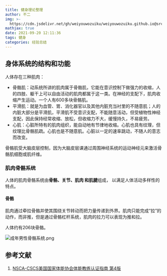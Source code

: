 ```yaml
---
title: 健身理论整理
author: 不二
img: >-
  https://cdn.jsdelivr.net/gh/weiyouwozuiku/weiyouwozuiku.github.io@src/source/_posts/PageImg/经验总结/fit.jpeg
mathjax: true
date: 2021-09-20 12:11:36
tags: 健身
categories: 经验总结
---
```


## 身体系统的结构和功能

人体存在三种肌肉：

- 骨骼肌：动系统所讲的肌肉属于骨骼肌，它能在意识控制下做强力的收缩，人的四肢、躯干上可以自由活动的肌肉都属于这一类。在神经的支配下，肌肉收缩产生运动。一个人有600多块骨骼肌。
- 平滑肌：就是为血管、胃、消化器官以及其他内脏充当衬里的不随意肌；人的内脏大部分是平滑肌，平滑肌不受意识支配，不能随意活动，但受植物性神经支配，因此保持经常收缩、放松，但收缩力不大，缓慢持久，不易疲劳。
- 心肌：心脏所特有的肌肉组织，能自动地有节律地收缩。心肌也具有纹理，但纹理比骨骼肌疏。心肌也是不随意肌。心脏以一定的速率跳动，不随人的意志而改变。

骨骼肌受大脑皮层控制，因为大脑皮层课通过周围神经系统的运动神经元来激活骨骼肌细胞或肌纤维。

### 肌肉骨骼系统

人体的肌肉骨骼系统由**骨骼、关节、肌肉 和肌腱**组成， 以满足人体活动多样性的特点。 

#### 骨骼

肌肉通过牵拉骨骼并使其围绕关节转动而把力量传递到外界。肌肉只能完成“拉”的动作，而非推，但是通过骨骼杠杆系统，肌肉的拉力可以表现为推和拉。

人体约有206块骨骼。

![成年男性骨骼系统.png](https://cdn.jsdelivr.net/gh/weiyouwozuiku/weiyouwozuiku.github.io@src/source/_posts/经验总结/健身理论整理/成年男性骨骼系统.png)

## 参考文献

1. [NSCA-CSCS美国国家体能协会体能教练认证指南 第4版](https://book.douban.com/subject/35429249/)
